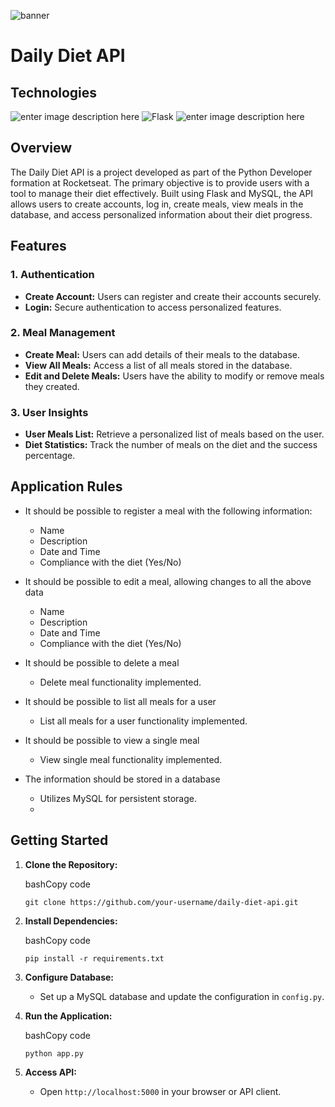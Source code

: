 ![banner](https://res.cloudinary.com/dloadb2bx/image/upload/v1706370132/apilibrary_jm3cox.png)
# Daily Diet API

## Technologies
![enter image description here](https://camo.githubusercontent.com/0562f16a4ae7e35dae6087bf8b7805fb7e664a9e7e20ae6d163d94e56b94f32d/68747470733a2f2f696d672e736869656c64732e696f2f62616467652f707974686f6e2d3336373041303f7374796c653d666f722d7468652d6261646765266c6f676f3d707974686f6e266c6f676f436f6c6f723d666664643534) ![Flask](https://img.shields.io/badge/flask-%23000.svg?style=for-the-badge&logo=flask&logoColor=white) ![enter image description here](https://camo.githubusercontent.com/63d721e5f8294c62d26a43f71778ffcccf4b23b83234050aa6ead289c3f0e987/68747470733a2f2f696d672e736869656c64732e696f2f62616467652f6d7973716c2d2532333030303030662e7376673f7374796c653d666f722d7468652d6261646765266c6f676f3d6d7973716c266c6f676f436f6c6f723d7768697465)

## Overview

The Daily Diet API is a project developed as part of the Python Developer formation at Rocketseat. The primary objective is to provide users with a tool to manage their diet effectively. Built using Flask and MySQL, the API allows users to create accounts, log in, create meals, view meals in the database, and access personalized information about their diet progress.

## Features

### 1. Authentication

-   **Create Account:** Users can register and create their accounts securely.
-   **Login:** Secure authentication to access personalized features.

### 2. Meal Management

-   **Create Meal:** Users can add details of their meals to the database.
-   **View All Meals:** Access a list of all meals stored in the database.
-   **Edit and Delete Meals:** Users have the ability to modify or remove meals they created.

### 3. User Insights

-   **User Meals List:** Retrieve a personalized list of meals based on the user.
-   **Diet Statistics:** Track the number of meals on the diet and the success percentage.

## Application Rules

-   It should be possible to register a meal with the following information:
    
    -   Name
    -   Description
    -   Date and Time
    -   Compliance with the diet (Yes/No)
-   It should be possible to edit a meal, allowing changes to all the above data
    
    -   Name
    -   Description
    -   Date and Time
    -   Compliance with the diet (Yes/No)
-   It should be possible to delete a meal
    
    -   Delete meal functionality implemented.
-   It should be possible to list all meals for a user
    
    -   List all meals for a user functionality implemented.
-   It should be possible to view a single meal
    
    -   View single meal functionality implemented.
-   The information should be stored in a database
    
    -   Utilizes MySQL for persistent storage.
    - 
## Getting Started

1.  **Clone the Repository:**
    
    bashCopy code
    
    `git clone https://github.com/your-username/daily-diet-api.git` 
    
2.  **Install Dependencies:**
    
    bashCopy code
    
    `pip install -r requirements.txt` 
    
3.  **Configure Database:**
    
    -   Set up a MySQL database and update the configuration in `config.py`.
4.  **Run the Application:**
    
    bashCopy code
    
    `python app.py` 
    
5.  **Access API:**
    
    -   Open `http://localhost:5000` in your browser or API client.
